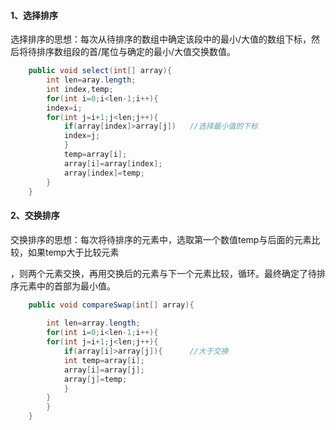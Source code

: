 #### 1、选择排序

​		选择排序的思想：每次从待排序的数组中确定该段中的最小/大值的数组下标，然后将待排序数组段的首/尾位与确定的最小/大值交换数值。

```java
	public void select(int[] array){
	    int len=aray.length;
	    int index,temp;
	    for(int i=0;i<len-1;i++){
		index=i;
		for(int j=i+1;j<len;j++){
		    if(array[index]>array[j])	//选择最小值的下标
			index=j;
		    }
		    temp=array[i];
		    array[i]=array[index];
		    array[index]=temp;
	    }
	}
```



#### 2、交换排序

​		交换排序的思想：每次将待排序的元素中，选取第一个数值temp与后面的元素比较，如果temp大于比较元素

，则两个元素交换，再用交换后的元素与下一个元素比较，循环。最终确定了待排序元素中的首部为最小值。

```java
	public void compareSwap(int[] array){
	
	    int len=array.length;
	    for(int i=0;i<len-1;i++){
		for(int j=i+1;j<len;j++){
		    if(array[i]>array[j]){		//大于交换
			int temp=array[i];
			array[i]=array[j];
			array[j]=temp;
	 	    }
		}
	    }
	}
```





